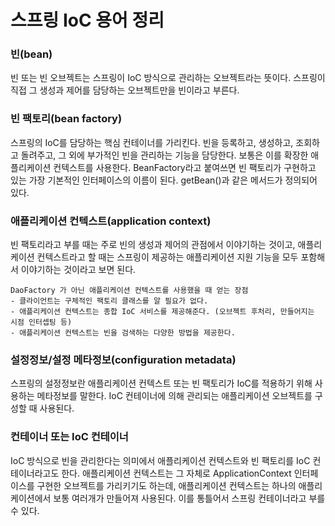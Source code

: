 # 스프링 IoC 용어 정리
### 빈(bean)
빈 또는 빈 오브젝트는 스프링이 IoC 방식으로 관리하는 오브젝트라는 뜻이다.
스프링이 직접 그 생성과 제어를 담당하는 오브젝트만을 빈이라고 부른다.

### 빈 팩토리(bean factory)
스프링의 IoC를 담당하는 핵심 컨테이너를 가리킨다. 빈을 등록하고, 생성하고, 조회하고 돌려주고, 
그 외에 부가적인 빈을 관리하는 기능을 담당한다. 보통은 이를 확장한 애플리케이션 컨텍스트를 사용한다.
BeanFactory라고 붙여쓰면 빈 팩토리가 구현하고 있는 가장 기본적인 인터페이스의 이름이 된다.
getBean()과 같은 메서드가 정의되어 있다.

### 애플리케이션 컨텍스트(application context)
빈 팩토리라고 부를 때는 주로 빈의 생성과 제어의 관점에서 이야기하는 것이고,
애플리케이션 컨텍스트라고 할 때는 스프링이 제공하는 애플리케이션 지원 기능을 모두 포함해서 이야기하는
것이라고 보면 된다.
```
DaoFactory 가 아닌 애플리케이션 컨텍스트를 사용했을 때 얻는 장점
- 클라이언트는 구체적인 팩토리 클래스를 알 필요가 없다.
- 애플리케이션 컨텍스트는 종합 IoC 서비스를 제공해준다. (오브젝트 후처리, 만들어지는 시점 인터셉팅 등)
- 애플리케이션 컨텍스트는 빈을 검색하는 다양한 방법을 제공한다.
```
### 설정정보/설정 메타정보(configuration metadata)
스프링의 설정정보란 애플리케이션 컨텍스트 또는 빈 팩토리가 IoC를 적용하기 위해 사용하는 메타정보를 말한다.
IoC 컨테이너에 의해 관리되는 애플리케이션 오브젝트를 구성할 때 사용된다.

### 컨테이너 또는 IoC 컨테이너
IoC 방식으로 빈을 관리한다는 의미에서 애플리케이션 컨텍스트와 빈 팩토리를 IoC 컨테이너라고도 한다.
애플리케이션 컨텍스트는 그 자체로 ApplicationContext 인터페이스를 구현한 오브젝트를 가리키기도 하는데,
애플리케이션 컨텍스트는 하나의 애플리케이션에서 보통 여러개가 만들어져 사용된다. 이를 통틀어서 스프링 컨테이너라고 부를 수 있다.



